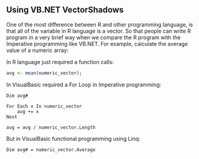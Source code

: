 ## Using VB.NET VectorShadows

One of the most difference between R and other programming language, is that all of the variable in R language is a vector. So that people can write R program in a very brief way when we compare the R program with the Imperative programming like VB.NET. For example, calculate the average value of a numeric array:

In R language just required a function calls:

```R
avg <- mean(numeric_vector);
```

In VisualBasic required a For Loop in Imperative programming:

```vbnet
Dim avg#

For Each x In numeric_vector
    avg += x
Next

avg = avg / numeric_vector.Length
```

But in VisualBasic functional programming using Linq:

```vbnet
Dim avg# = numeric_vector.Average
```
